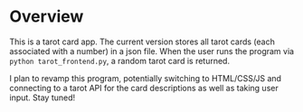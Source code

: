 # Overview

This is a tarot card app. The current version stores all tarot cards (each associated with a number) in a json file. When the user runs the program via ```python tarot_frontend.py```, a random
tarot card is returned.

I plan to revamp this program, potentially switching to HTML/CSS/JS and connecting to a tarot API for the card descriptions as well as taking user input. Stay tuned!
